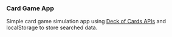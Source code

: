 ### Card Game App

Simple card game simulation app using [Deck of Cards APIs](https://www.deckofcardsapi.com/) and localStorage to store searched data.
